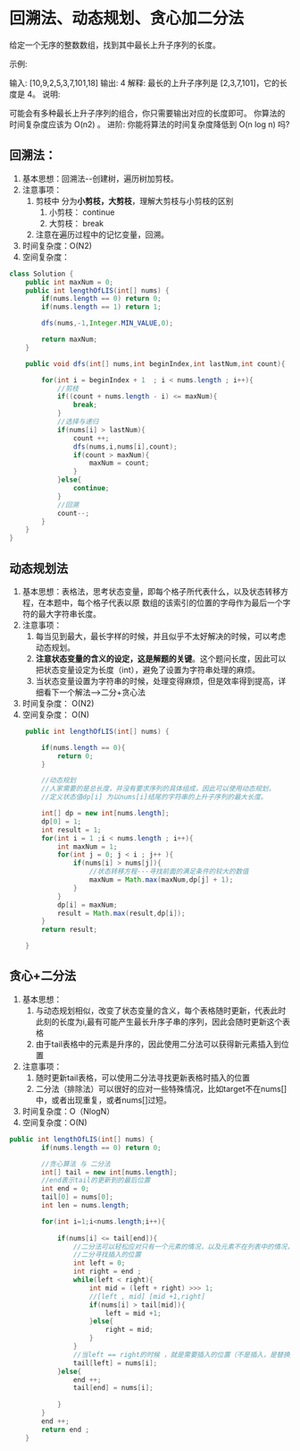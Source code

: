 # 回溯法、动态规划、贪心加二分法

给定一个无序的整数数组，找到其中最长上升子序列的长度。

示例:

输入: [10,9,2,5,3,7,101,18]
输出: 4 
解释: 最长的上升子序列是 [2,3,7,101]，它的长度是 4。
说明:

可能会有多种最长上升子序列的组合，你只需要输出对应的长度即可。
你算法的时间复杂度应该为 O(n2) 。
进阶: 你能将算法的时间复杂度降低到 O(n log n) 吗?

## 回溯法：

1. 基本思想：回溯法--创建树，遍历树加剪枝。
2. 注意事项：
   1. 剪枝中 分为**小剪枝，大剪枝**，理解大剪枝与小剪枝的区别
      1. 小剪枝： continue 
      2. 大剪枝： break
   2. 注意在遍历过程中的记忆变量，回溯。
3. 时间复杂度：O(N2)
4. 空间复杂度：

```java
class Solution {
    public int maxNum = 0;
    public int lengthOfLIS(int[] nums) {
        if(nums.length == 0) return 0;
        if(nums.length == 1) return 1;

        dfs(nums,-1,Integer.MIN_VALUE,0);

        return maxNum;
    }

    public void dfs(int[] nums,int beginIndex,int lastNum,int count){

        for(int i = beginIndex + 1  ; i < nums.length ; i++){
            //剪枝
            if((count + nums.length - i) <= maxNum){
                break;
            }
            //选择与递归
            if(nums[i] > lastNum){
                count ++;
                dfs(nums,i,nums[i],count);
                if(count > maxNum){
                    maxNum = count;
                }
            }else{
                continue;
            }
            //回溯
            count--;
        }
    }
}
```

## 动态规划法

1. 基本思想：表格法，思考状态变量，即每个格子所代表什么，以及状态转移方程，在本题中，每个格子代表以原					数组的该索引的位置的字母作为最后一个字符的最大字符串长度。
2. 注意事项：
   1. 每当见到最大，最长字样的时候，并且似乎不太好解决的时候，可以考虑动态规划。
   2. **注意状态变量的含义的设定，这是解题的关键**。这个题问长度，因此可以把状态变量设定为长度（int），避免了设置为字符串处理的麻烦。
   3. 当状态变量设置为字符串的时候，处理变得麻烦，但是效率得到提高，详细看下一个解法-->二分+贪心法
3. 时间复杂度： O(N2)
4. 空间复杂度： O(N)

```java
    public int lengthOfLIS(int[] nums) {

        if(nums.length == 0){
            return 0;
        }

        //动态规划
        //人家需要的是总长度，并没有要求序列的具体组成，因此可以使用动态规划，
        //定义状态值dp[i] 为以nums[i]结尾的字符串的上升子序列的最大长度。

        int[] dp = new int[nums.length];
        dp[0] = 1;
        int result = 1;
        for(int i = 1 ;i < nums.length ; i++){
            int maxNum = 1;
            for(int j = 0; j < i ; j++ ){
                if(nums[i] > nums[j]){
                    //状态转移方程---寻找前面的满足条件的较大的数值
                    maxNum = Math.max(maxNum,dp[j] + 1);
                }
            }
            dp[i] = maxNum;
            result = Math.max(result,dp[i]);
        }
        return result;

    }
```

## 贪心+二分法

1. 基本思想：
   1. 与动态规划相似，改变了状态变量的含义，每个表格随时更新，代表此时此刻的长度为i,最有可能产生最长升序子串的序列，因此会随时更新这个表格
   2. 由于tail表格中的元素是升序的，因此使用二分法可以获得新元素插入到位置
2. 注意事项：
   1. 随时更新tail表格，可以使用二分法寻找更新表格时插入的位置
   2. 二分法（排除法）可以很好的应对一些特殊情况，比如target不在nums[]中，或者出现重复，或者nums[]过短。
3. 时间复杂度：O（NlogN）
4. 空间复杂度：O(N)

```java
public int lengthOfLIS(int[] nums) {
        if(nums.length == 0) return 0;

        //贪心算法 与 二分法
        int[] tail = new int[nums.length];
        //end表示tail的更新到的最后位置
        int end = 0;
        tail[0] = nums[0];
        int len = nums.length;

        for(int i=1;i<nums.length;i++){
            
            if(nums[i] <= tail[end]){
                //二分法可以轻松应对只有一个元素的情况，以及元素不在列表中的情况，以及重复元素的情况
                //二分寻找插入的位置
                int left = 0;
                int right = end ;
                while(left < right){
                    int mid = (left + right) >>> 1;
                    //[left , mid] [mid +1,right]
                    if(nums[i] > tail[mid]){
                        left = mid +1;
                    }else{
                        right = mid;
                    }
                }
                //当left == right的时候 ，就是需要插入的位置（不是插入，是替换）
                tail[left] = nums[i];
            }else{
                end ++;
                tail[end] = nums[i];
 
            }
        }
        end ++;
        return end ;      
    }
```

